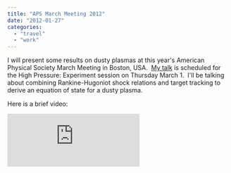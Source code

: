 ```yaml
---
title: "APS March Meeting 2012"
date: "2012-01-27"
categories: 
  - "travel"
  - "work"
---
```


I will present some results on dusty plasmas at this year's American Physical Society March Meeting in Boston, USA.  [My talk](http://meetings.aps.org/Meeting/MAR12/Event/165823) is scheduled for the High Pressure: Experiment session on Thursday March 1.  I'll be talking about combining Rankine-Hugoniot shock relations and target tracking to derive an equation of state for a dusty plasma.

Here is a brief video:
<iframe height="120" src="http://www.youtube.com/embed/Yy5q63hce_M" frameborder="0" allowfullscreen></iframe> 

